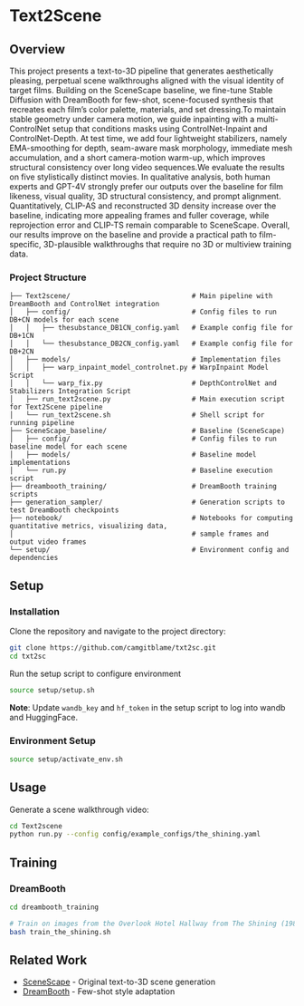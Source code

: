 # Text2Scene

## Overview

This project presents a text-to-3D pipeline that generates aesthetically pleasing, perpetual scene walkthroughs aligned with the visual identity of target films. Building on the SceneScape baseline, we fine-tune Stable Diffusion with DreamBooth for few-shot, scene-focused synthesis that recreates each film’s color palette, materials, and set dressing.To maintain stable geometry under camera motion, we guide inpainting with a multi-ControlNet setup that conditions masks using ControlNet-Inpaint and ControlNet-Depth. At test time, we add four lightweight stabilizers, namely EMA-smoothing for depth, seam-aware mask morphology, immediate mesh accumulation, and a short camera-motion warm-up, which improves structural consistency over long video sequences.We evaluate the results on five stylistically distinct movies. In qualitative analysis, both human experts and GPT-4V strongly prefer our outputs over the baseline for film likeness, visual quality, 3D structural consistency, and prompt alignment. Quantitatively, CLIP-AS and reconstructed 3D density increase over the baseline, indicating more appealing frames and fuller coverage, while reprojection error and CLIP-TS remain comparable to SceneScape. Overall, our results improve on the baseline and provide a practical path to film-specific, 3D-plausible walkthroughs that require no 3D or multiview training data.


### Project Structure

```
├── Text2scene/                              # Main pipeline with DreamBooth and ControlNet integration
│   ├── config/                              # Config files to run DB+CN models for each scene
│   │   ├── thesubstance_DB1CN_config.yaml   # Example config file for DB+1CN 
│   │   └── thesubstance_DB2CN_config.yaml   # Example config file for DB+2CN
│   ├── models/                              # Implementation files
│   │   ├── warp_inpaint_model_controlnet.py # WarpInpaint Model Script
│   │   └── warp_fix.py                      # DepthControlNet and Stabilizers Integration Script       
│   ├── run_text2scene.py                    # Main execution script for Text2Scene pipeline
│   └── run_text2scene.sh                    # Shell script for running pipeline
├── SceneScape_baseline/                     # Baseline (SceneScape)
│   ├── config/                              # Config files to run baseline model for each scene
│   ├── models/                              # Baseline model implementations 
│   └── run.py                               # Baseline execution script
├── dreambooth_training/                     # DreamBooth training scripts 
├── generation_sampler/                      # Generation scripts to test DreamBooth checkpoints
├── notebook/                                # Notebooks for computing quantitative metrics, visualizing data, 
│                                            # sample frames and output video frames 
└── setup/                                   # Environment config and dependencies
```


## Setup

### Installation

Clone the repository and navigate to the project directory:

```bash
git clone https://github.com/camgitblame/txt2sc.git
cd txt2sc
```

Run the setup script to configure environment

```bash
source setup/setup.sh
```

**Note**: Update `wandb_key` and `hf_token` in the setup script to log into wandb and HuggingFace.

### Environment Setup

```bash
source setup/activate_env.sh
```

## Usage

Generate a scene walkthrough video:

```bash
cd Text2scene
python run.py --config config/example_configs/the_shining.yaml
```


## Training

### DreamBooth 

```bash
cd dreambooth_training

# Train on images from the Overlook Hotel Hallway from The Shining (1980)
bash train_the_shining.sh
```

## Related Work

- [SceneScape](https://arxiv.org/abs/2302.01133) - Original text-to-3D scene generation
- [DreamBooth](https://arxiv.org/abs/2208.12242) - Few-shot style adaptation


